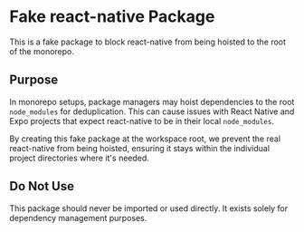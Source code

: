 # Fake react-native Package

This is a fake package to block react-native from being hoisted to the root of the monorepo.

## Purpose

In monorepo setups, package managers may hoist dependencies to the root `node_modules` for deduplication. This can cause issues with React Native and Expo projects that expect react-native to be in their local `node_modules`.

By creating this fake package at the workspace root, we prevent the real react-native from being hoisted, ensuring it stays within the individual project directories where it's needed.

## Do Not Use

This package should never be imported or used directly. It exists solely for dependency management purposes.
